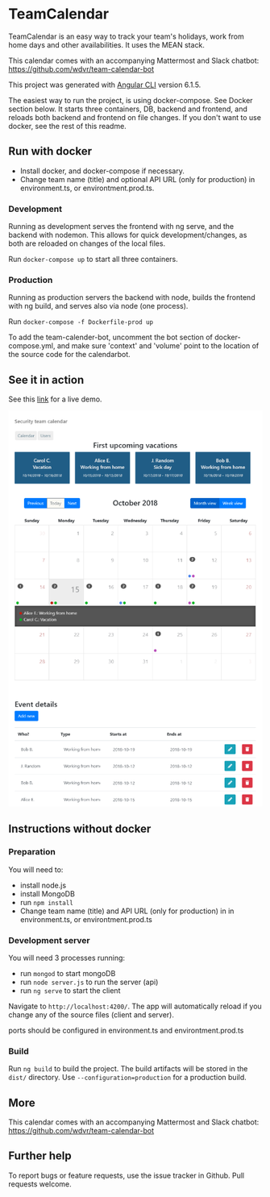 # TeamCalendar

TeamCalendar is an easy way to track your team's holidays, work from home days and other availabilities. It uses the MEAN stack.

This calendar comes with an accompanying Mattermost and Slack chatbot: https://github.com/wdvr/team-calendar-bot

This project was generated with [Angular CLI](https://github.com/angular/angular-cli) version 6.1.5.

The easiest way to run the project, is using docker-compose. See Docker section below. It starts three containers, DB, backend and frontend, and reloads both backend and frontend on file changes. If you don't want to use docker, see the rest of this readme.

## Run with docker

- Install docker, and docker-compose if necessary.
- Change team name (title) and optional API URL (only for production) in environment.ts, or environtment.prod.ts.

### Development

Running as development serves the frontend with ng serve, and the backend with nodemon. This allows for quick development/changes, as both are reloaded on changes of the local files.

Run `docker-compose up` to start all three containers.

### Production

Running as production servers the backend with node, builds the frontend with ng build, and serves also via node (one process).

Run `docker-compose -f Dockerfile-prod up`

To add the team-calender-bot, uncomment the bot section of docker-compose.yml, and make sure 'context' and 'volume' point to the location of the source code for the calendarbot.

## See it in action

See this [link](http://team-calendar.ballooninc.be) for a live demo.

![This is how it looks like](team-calendar-screenshot.png)

## Instructions without docker

### Preparation

You will need to:

- install node.js
- install MongoDB
- run `npm install`
- Change team name (title) and API URL (only for production) in in environment.ts, or environtment.prod.ts

### Development server

You will need 3 processes running:

- run `mongod` to start mongoDB
- run `node server.js` to run the server (api)
- run `ng serve` to start the client

Navigate to `http://localhost:4200/`. The app will automatically reload if you change any of the source files (client and server).

ports should be configured in environment.ts and environtment.prod.ts

### Build

Run `ng build` to build the project. The build artifacts will be stored in the `dist/` directory. Use  `--configuration=production` for a production build.

## More

This calendar comes with an accompanying Mattermost and Slack chatbot: https://github.com/wdvr/team-calendar-bot

## Further help

To report bugs or feature requests, use the issue tracker in Github. Pull requests welcome.
